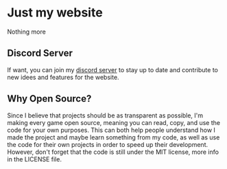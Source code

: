 # Just my website
Nothing more
## Discord Server
If want, you can join my [discord server](https://discord.gg/MQgTSM4qtm) to stay up to date and contribute to new idees and features for the website.
## Why Open Source?
Since I believe that projects should be as transparent as possible, I'm making every game open source, meaning you can read, copy, and use the code for your own purposes. This can both help people understand how I made the project and maybe learn something from my code, as well as use the code for their own projects in order to speed up their development. However, don't forget that the code is still under the MIT license, more info in the LICENSE file.
